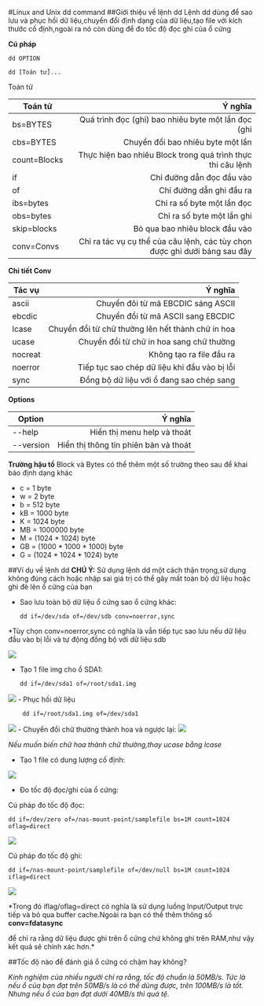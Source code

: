 #Linux and Unix dd command
##Giới thiệu về lệnh dd
Lệnh dd dùng để sao lưu và phục hồi dữ liệu,chuyển đổi định dạng của dữ liệu,tạo file với kích thước cố định,ngoài ra nó còn dùng để đo tốc độ đọc ghi của ổ cứng

**Cú pháp**

    dd OPTION 
    
    dd [Toán tử]...
    
Toán tử

| Toán tử |Ý nghĩa |
| ------------- |-----:|
| bs=BYTES | Quá trình đọc (ghi) bao nhiêu byte một lần đọc (ghi |
| cbs=BYTES |  Chuyển đổi bao nhiêu byte một lần |
| count=Blocks | Thực hiện bao nhiêu Block trong quá trình thực thi câu lệnh |
| if | Chỉ đường dẫn đọc đầu vào |
| of | Chỉ đường dẫn ghi đầu ra |
| ibs=bytes | Chỉ ra số byte một lần đọc |
| obs=bytes | Chỉ ra số byte một lần ghi |
| skip=blocks | Bỏ qua bao nhiêu block đầu vào |
| conv=Convs | Chỉ ra tác vụ cụ thể của câu lệnh, các tùy chọn được ghi dưới bảng sau đây |

**Chi tiết Conv**

| Tác vụ | Ý nghĩa |
| ------------- |-----:|
| ascii | Chuyển đôi từ mã EBCDIC sáng ASCII |
| ebcdic | Chuyển đổi từ mã ASCII sang EBCDIC |
| lcase | Chuyển đổi từ chữ thường lên hết thành chữ in hoa |
| ucase | Chuyển đổi từ chữ in hoa sang chữ thường |
| nocreat | Không tạo ra file đầu ra |
| noerror | Tiếp tục sao chép dữ liệu khi đầu vào bị lỗi |
| sync | Đồng bộ dữ liệu với ổ đang sao chép sang |

**Options**

| Option | Ý nghĩa |
| ------------- |-----:|
| --help | Hiển thị menu help và thoát |
| --version | Hiển thị thông tin phiên bản và thoát |

**Trường hậu tố**
Block và Bytes có thể thêm một số trường theo sau để khai báo định dạng khác
- c = 1 byte
- w = 2 byte
- b = 512 byte
- kB = 1000 byte
- K = 1024 byte
- MB = 1000000 byte
- M = (1024 * 1024) byte
- GB = (1000 * 1000 * 1000) byte
- G = (1024 * 1024 * 1024) byte

##Ví dụ về lệnh dd
**CHÚ Ý:** Sử dụng lệnh dd một cách thận trọng,sử dụng không đúng cách hoặc nhập sai giá trị có thể gây mất toàn bộ dữ liệu hoặc ghi đè lên ổ cứng của bạn

- Sao lưu toàn bộ dữ liệu ổ cứng sao ổ cứng khác:
 
    ```dd if=/dev/sda of=/dev/sdb conv=noerror,sync```

*Tùy chọn conv=noerror,sync có nghĩa là vẫn tiếp tục sao lưu nếu dữ liệu đầu vào bị lỗi và tự động đồng bộ với dữ liệu sdb

<img src="http://i.imgur.com/Z5QQDOa.png">

- Tạo 1 file img cho ổ SDA1:
 
    ```dd if=/dev/sda1 of=/root/sda1.img```
<img src="http://i.imgur.com/itpQEdW.png">
- Phục hồi dữ liệu
 
        dd if=/root/sda1.img of=/dev/sda1

<img src="http://i.imgur.com/jdIBQYN.png">
- Chuyển đổi chữ thường thành hoa và ngược lại:
 
<img src="http://i.imgur.com/4Dv91QD.png">

*Nếu muốn biến chữ hoa thành chữ thường,thay ucase bằng lcase*

- Tạo 1 file có dung lượng cố định:

<img src="http://i.imgur.com/er6sjjc.png">

- Đo tốc độ đọc/ghi của ổ cứng:

Cú pháp đo tốc độ đọc:

    dd if=/dev/zero of=/nas-mount-point/samplefile bs=1M count=1024 oflag=direct
    
<img src="http://i.imgur.com/ZRkCsip.png">

Cú pháp đo tốc độ ghi:

    dd if=/nas-mount-point/samplefile of=/dev/null bs=1M count=1024 iflag=direct
    
<img src="http://i.imgur.com/32N1ARz.png">

*Trong đó iflag/oflag=direct có nghĩa là sử dụng luồng Input/Output trực tiếp và bỏ qua buffer cache.Ngoài ra bạn có thể thêm thông số **conv=fdatasync**

để chỉ ra rằng dữ liệu được ghi trên ổ cứng chứ không ghi trên RAM,như vậy kết quả sẽ chính xác hơn.*

##Tốc độ nào để đánh giá ổ cứng có chậm hay không?

*Kinh nghiệm của nhiều người chỉ ra rằng, tốc độ chuẩn là 50MB/s.
Tức là nếu ổ của bạn đạt trên 50MB/s là có thể dùng được, trên 100MB/s là tốt.
Nhưng nếu ổ của bạn đạt dưới 40MB/s thì quá tệ.*
